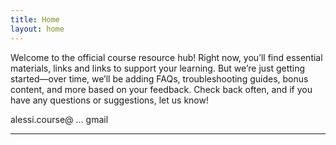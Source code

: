 ```yaml
---
title: Home
layout: home
---
```


Welcome to the official course resource hub! Right now, you’ll find essential materials, links and links to support your learning. But we’re just getting started—over time, we’ll be adding FAQs, troubleshooting guides, bonus content, and more based on your feedback. Check back often, and if you have any questions or suggestions, let us know!

alessi.course@ ... gmail

----

[Just the Docs]: https://just-the-docs.github.io/just-the-docs/
[GitHub Pages]: https://docs.github.com/en/pages
[README]: https://github.com/just-the-docs/just-the-docs-template/blob/main/README.md
[Jekyll]: https://jekyllrb.com
[GitHub Pages / Actions workflow]: https://github.blog/changelog/2022-07-27-github-pages-custom-github-actions-workflows-beta/
[use this template]: https://github.com/just-the-docs/just-the-docs-template/generate
